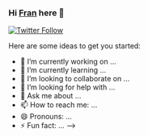 ### Hi [Fran][website] here 👋

[![Twitter Follow](https://img.shields.io/twitter/follow/fran_crr7?color=1DA1F2&logo=twitter&style=flat-square)](https://twitter.com/fran_crr7)

Here are some ideas to get you started:

- 🔭 I’m currently working on ...
- 🌱 I’m currently learning ...
- 👯 I’m looking to collaborate on ...
- 🤔 I’m looking for help with ...
- 💬 Ask me about ...
- 📫 How to reach me: ...
- 😄 Pronouns: ...
- ⚡ Fun fact: ...
-->


<!-- LINKS -->
[website]: https://github.com/fran-cr

